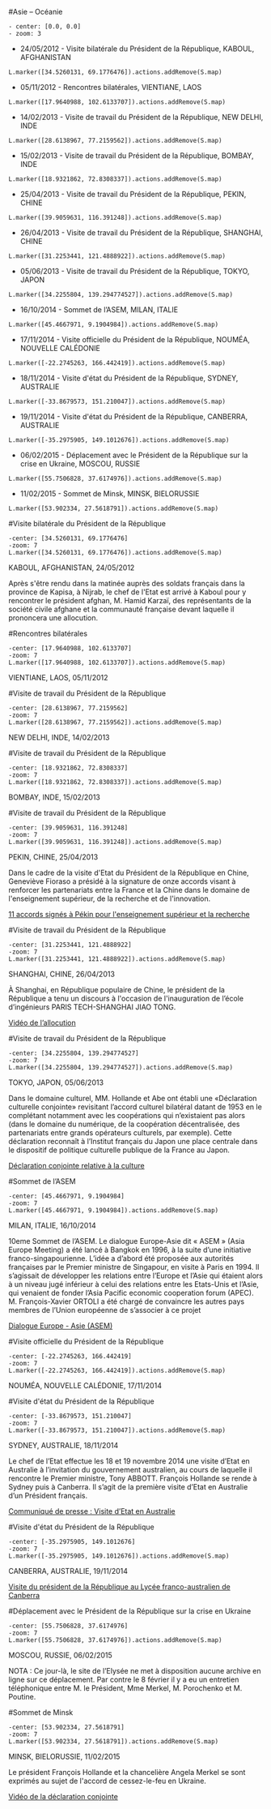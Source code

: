 #Asie – Océanie
```
- center: [0.0, 0.0]
- zoom: 3
```

* 24/05/2012 - Visite bilatérale du Président de la République, KABOUL, AFGHANISTAN

```
L.marker([34.5260131, 69.1776476]).actions.addRemove(S.map)
```

* 05/11/2012 - Rencontres bilatérales, VIENTIANE, LAOS

```
L.marker([17.9640988, 102.6133707]).actions.addRemove(S.map)
```

* 14/02/2013 - Visite de travail du Président de la République, NEW DELHI, INDE

```
L.marker([28.6138967, 77.2159562]).actions.addRemove(S.map)
```

* 15/02/2013 - Visite de travail du Président de la République, BOMBAY, INDE

```
L.marker([18.9321862, 72.8308337]).actions.addRemove(S.map)
```

* 25/04/2013 - Visite de travail du Président de la République, PEKIN, CHINE

```
L.marker([39.9059631, 116.391248]).actions.addRemove(S.map)
```

* 26/04/2013 - Visite de travail du Président de la République, SHANGHAI, CHINE

```
L.marker([31.2253441, 121.4888922]).actions.addRemove(S.map)
```

* 05/06/2013 - Visite de travail du Président de la République, TOKYO, JAPON

```
L.marker([34.2255804, 139.294774527]).actions.addRemove(S.map)
```

* 16/10/2014 - Sommet de l’ASEM, MILAN, ITALIE

```
L.marker([45.4667971, 9.1904984]).actions.addRemove(S.map)
```

* 17/11/2014 - Visite officielle du Président de la République, NOUMÉA, NOUVELLE CALÉDONIE

```
L.marker([-22.2745263, 166.442419]).actions.addRemove(S.map)
```

* 18/11/2014 - Visite d'état du Président de la République, SYDNEY, AUSTRALIE

```
L.marker([-33.8679573, 151.210047]).actions.addRemove(S.map)
```

* 19/11/2014 - Visite d'état du Président de la République, CANBERRA, AUSTRALIE

```
L.marker([-35.2975905, 149.1012676]).actions.addRemove(S.map)
```

* 06/02/2015 - Déplacement avec le Président de la République sur la crise en Ukraine, MOSCOU, RUSSIE

```
L.marker([55.7506828, 37.6174976]).actions.addRemove(S.map)
```

* 11/02/2015 - Sommet de Minsk, MINSK, BIELORUSSIE

```
L.marker([53.902334, 27.5618791]).actions.addRemove(S.map)
```
#Visite bilatérale du Président de la République
```
-center: [34.5260131, 69.1776476]
-zoom: 7
L.marker([34.5260131, 69.1776476]).actions.addRemove(S.map)
```

KABOUL, AFGHANISTAN, 24/05/2012

Après s'être rendu dans la matinée auprès des soldats français dans la province de Kapisa, à Nijrab, le chef de l'Etat est arrivé à Kaboul pour y rencontrer le président afghan, M. Hamid Karzaï, des représentants de la société civile afghane et la communauté française devant laquelle il prononcera une allocution.

#Rencontres bilatérales
```
-center: [17.9640988, 102.6133707]
-zoom: 7
L.marker([17.9640988, 102.6133707]).actions.addRemove(S.map)
```

VIENTIANE, LAOS, 05/11/2012

#Visite de travail du Président de la République
```
-center: [28.6138967, 77.2159562]
-zoom: 7
L.marker([28.6138967, 77.2159562]).actions.addRemove(S.map)
```

NEW DELHI, INDE, 14/02/2013

#Visite de travail du Président de la République
```
-center: [18.9321862, 72.8308337]
-zoom: 7
L.marker([18.9321862, 72.8308337]).actions.addRemove(S.map)
```

BOMBAY, INDE, 15/02/2013

#Visite de travail du Président de la République
```
-center: [39.9059631, 116.391248]
-zoom: 7
L.marker([39.9059631, 116.391248]).actions.addRemove(S.map)
```

PEKIN, CHINE, 25/04/2013

Dans le cadre de la visite d'Etat du Président de la République en Chine, Geneviève Fioraso a présidé à la signature de onze accords visant à renforcer les partenariats entre la France et la Chine dans le domaine de l'enseignement supérieur, de la recherche et de l'innovation.

[11 accords signés à Pékin pour l'enseignement supérieur et la recherche](http://www.enseignementsup-recherche.gouv.fr/cid71672/11-accords-signes-a-pekin-pour-l-enseignement-superieur-et-la-recherche.html)

#Visite de travail du Président de la République
```
-center: [31.2253441, 121.4888922]
-zoom: 7
L.marker([31.2253441, 121.4888922]).actions.addRemove(S.map)
```

SHANGHAI, CHINE, 26/04/2013

À Shanghai, en République populaire de Chine, le président de la République a tenu un discours à l'occasion de l'inauguration de l’école d’ingénieurs PARIS TECH-SHANGHAI JIAO TONG.

[Vidéo de l’allocution](http://www.dailymotion.com/embed/video/xzcgy3?hideInfos=1&related=0&wmode=opaque&info=0)

#Visite de travail du Président de la République
```
-center: [34.2255804, 139.294774527]
-zoom: 7
L.marker([34.2255804, 139.294774527]).actions.addRemove(S.map)
```

TOKYO, JAPON, 05/06/2013

Dans le domaine culturel, MM. Hollande et Abe ont établi une «Déclaration culturelle conjointe» revisitant l’accord culturel bilatéral datant de 1953 en le complétant notamment avec les coopérations qui n’existaient pas alors (dans le domaine du numérique, de la coopération décentralisée, des partenariats entre grands opérateurs culturels, par exemple). Cette déclaration reconnaît à l’Institut français du Japon une place centrale dans le dispositif de politique culturelle publique de la France au Japon.

[Déclaration conjointe relative à la culture ](http://www.institutfrancais.jp/wp-content/uploads/2013/06/130606-d%C3%A9cla-culture-FR1.pdf)

#Sommet de l’ASEM
```
-center: [45.4667971, 9.1904984]
-zoom: 7
L.marker([45.4667971, 9.1904984]).actions.addRemove(S.map)
```

MILAN, ITALIE, 16/10/2014

10eme Sommet de l’ASEM. Le dialogue Europe-Asie dit « ASEM » (Asia Europe Meeting) a été lancé à Bangkok en 1996, à la suite d’une initiative franco-singapourienne. L’idée a d’abord été proposée aux autorités françaises par le Premier ministre de Singapour, en visite à Paris en 1994. Il s’agissait de développer les relations entre l’Europe et l’Asie qui étaient alors à un niveau jugé inférieur à celui des relations entre les Etats-Unis et l’Asie, qui venaient de fonder l’Asia Pacific economic cooperation forum (APEC). M. François-Xavier ORTOLI a été chargé de convaincre les autres pays membres de l’Union européenne de s’associer à ce projet

[Dialogue Europe - Asie (ASEM)](http://www.diplomatie.gouv.fr/fr/dossiers-pays/asie/relations-entre-l-europe-et-l-asie/article/dialogue-europe-asie-asem)

#Visite officielle du Président de la République
```
-center: [-22.2745263, 166.442419]
-zoom: 7
L.marker([-22.2745263, 166.442419]).actions.addRemove(S.map)
```

NOUMÉA, NOUVELLE CALÉDONIE, 17/11/2014

#Visite d'état du Président de la République
```
-center: [-33.8679573, 151.210047]
-zoom: 7
L.marker([-33.8679573, 151.210047]).actions.addRemove(S.map)
```

SYDNEY, AUSTRALIE, 18/11/2014

Le chef de l’Etat effectue les 18 et 19 novembre 2014 une visite d’Etat en Australie à l’invitation du gouvernement australien, au cours de laquelle il rencontre le Premier ministre, Tony ABBOTT. François Hollande se rende à Sydney puis à Canberra. Il s’agit de la première visite d’Etat en Australie d’un Président français.

[Communiqué de presse : Visite d’Etat en Australie ](http://www.ambafrance-au.org/Communique-de-presse-Visite-d-Etat)

#Visite d'état du Président de la République
```
-center: [-35.2975905, 149.1012676]
-zoom: 7
L.marker([-35.2975905, 149.1012676]).actions.addRemove(S.map)
```

CANBERRA, AUSTRALIE, 19/11/2014

[Visite du président de la République au Lycée franco-australien de Canberra](http://www.aefe.fr/vie-du-reseau/toute-lactualite/visite-du-president-de-la-republique-au-lycee-franco-australien-de-canberra)

#Déplacement avec le Président de la République sur la crise en Ukraine
```
-center: [55.7506828, 37.6174976]
-zoom: 7
L.marker([55.7506828, 37.6174976]).actions.addRemove(S.map)
```

MOSCOU, RUSSIE, 06/02/2015

NOTA : Ce jour-là, le site de l’Elysée ne met à disposition aucune archive en ligne sur ce déplacement. Par contre le 8 février il y a eu un entretien téléphonique entre M. le Président, Mme Merkel, M. Porochenko et M. Poutine.

#Sommet de Minsk
```
-center: [53.902334, 27.5618791]
-zoom: 7
L.marker([53.902334, 27.5618791]).actions.addRemove(S.map)
```

MINSK, BIELORUSSIE, 11/02/2015

Le président François Hollande et la chancelière Angela Merkel se sont exprimés au sujet de l'accord de cessez-le-feu en Ukraine.

[Vidéo de la déclaration conjointe](http://www.dailymotion.com/embed/video/x2h0jx0?hideInfos=1&related=0&wmode=opaque&info=0)


